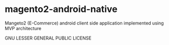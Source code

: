 # magento2-android-native
Mangeto2 (E-Commerce) android client side application implemented using MVP architecture

GNU LESSER GENERAL PUBLIC LICENSE
